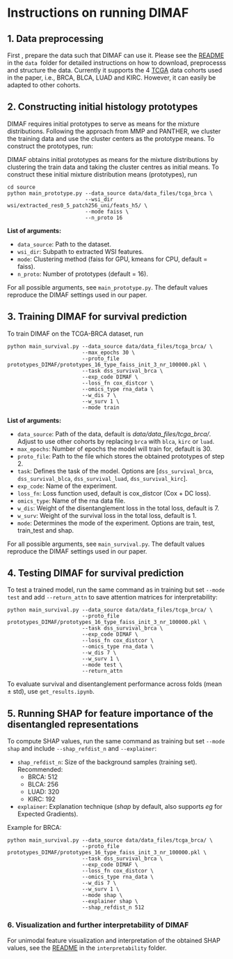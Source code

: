 # Instructions on running DIMAF
## 1. Data preprocessing
First , prepare the data such that DIMAF can use it. Please see the [README](data/README.md) in the `data `folder for detailed instructions on how to download, preprocesss and structure the data. 
Currently it supports the 4 [TCGA](https://portal.gdc.cancer.gov) data cohorts used in the paper, i.e., BRCA, BLCA, LUAD and KIRC. However, it can easily be adapted to other cohorts.


## 2. Constructing initial histology prototypes
DIMAF requires initial prototypes to serve as means for the mixture distributions. Following the approach from MMP and PANTHER, we cluster the training data and use the cluster centers as the prototype means.
To construct the prototypes, run:

DIMAF obtains initial prototypes as means for the mixture distributions by clustering the train data and taking the cluster centres as initial means. To construct these initial mixture distribution means (prototypes), run 
```
cd source
python main_prototype.py --data_source data/data_files/tcga_brca \
                         --wsi_dir wsi/extracted_res0_5_patch256_uni/feats_h5/ \
                         --mode faiss \
                         --n_proto 16 
```
**List of arguments:**
- `data_source`: Path to the dataset.
- `wsi_dir`: Subpath to extracted WSI features.
- `mode`: Clustering method (faiss for GPU, kmeans for CPU, default = faiss).
- `n_proto`: Number of prototypes (default = 16).

For all possible arguments, see `main_prototype.py`. The default values reproduce the DIMAF settings used in our paper.


## 3. Training DIMAF for survival prediction
To train DIMAF on the TCGA-BRCA dataset, run
```
python main_survival.py --data_source data/data_files/tcga_brca/ \
                        --max_epochs 30 \
                        --proto_file prototypes_DIMAF/prototypes_16_type_faiss_init_3_nr_100000.pkl \
                        --task dss_survival_brca \
                        --exp_code DIMAF \
                        --loss_fn cox_distcor \
                        --omics_type rna_data \
                        --w_dis 7 \
                        --w_surv 1 \
                        --mode train
```
**List of arguments:**
- `data_source`: Path of the data, default is _data/data_files/tcga_brca/_. Adjust to use other cohorts by replacing `brca` with `blca`, `kirc` or `luad`.
- `max_epochs`: Number of epochs the model will train for, default is 30.
- `proto_file`: Path to the file which stores the obtained prototypes of step 2.
- `task`: Defines the task of the model. Options are [`dss_survival_brca`, `dss_survival_blca`, `dss_survival_luad`, `dss_survival_kirc`].
- `exp_code`: Name of the experiment.
- `loss_fn`: Loss function used, default is cox_distcor (Cox + DC loss).
- `omics_type`: Name of the rna data file.
- `w_dis`: Weight of the disentanglement loss in the total loss, default is 7.
- `w_surv`: Weight of the survival loss in the total loss, default is 1.
- `mode`: Determines the mode of the experiment. Options are train, test, train_test and shap.

For all possible arguments, see `main_survival.py`. The default values reproduce the DIMAF settings used in our paper.


## 4. Testing DIMAF for survival prediction
To test a trained model, run the same command as in training but set `--mode test` and add `--return_attn` to save attention matrices for interpretability:
```
python main_survival.py --data_source data/data_files/tcga_brca/ \
                        --proto_file prototypes_DIMAF/prototypes_16_type_faiss_init_3_nr_100000.pkl \
                        --task dss_survival_brca \
                        --exp_code DIMAF \
                        --loss_fn cox_distcor \
                        --omics_type rna_data \
                        --w_dis 7 \
                        --w_surv 1 \
                        --mode test \
                        --return_attn
```

To evaluate survival and disentanglement performance across folds (mean ± std), use `get_results.ipynb`.

## 5. Running SHAP for feature importance of the disentangled representations
To compute SHAP values, run the same command as training but set `--mode shap` and include `--shap_refdist_n` and `--explainer`:
- `shap_refdist_n`: Size of the background samples (training set). Recommended:
    - BRCA: 512
    - BLCA: 256
    - LUAD: 320
    - KIRC: 192
- `explainer`: Explanation technique (_shap_ by default, also supports _eg_ for Expected Gradients).

Example for BRCA:

```
python main_survival.py --data_source data/data_files/tcga_brca/ \
                        --proto_file prototypes_DIMAF/prototypes_16_type_faiss_init_3_nr_100000.pkl \
                        --task dss_survival_brca \
                        --exp_code DIMAF \
                        --loss_fn cox_distcor \
                        --omics_type rna_data \
                        --w_dis 7 \
                        --w_surv 1 \
                        --mode shap \
                        --explainer shap \
                        --shap_refdist_n 512
```

### 6. Visualization and further interpretability of DIMAF
For unimodal feature visualization and interpretation of the obtained SHAP values, see the [README](interpretability/README.md) in  the `interpretability` folder.